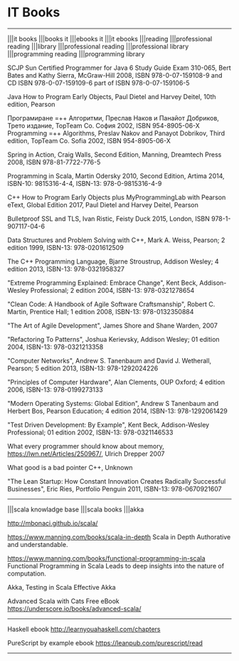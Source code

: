 # IT Books

---

|||it books
|||books it
|||ebooks it
|||it ebooks
|||reading
|||professional reading
|||library
|||professional reading |||professional library |||programming reading |||programming library

SCJP Sun Certified Programmer for Java 6 Study Guide Exam 310-065, Bert Bates and Kathy Sierra, McGraw-Hill 2008, ISBN 978-0-07-159108-9 and CD ISBN 978-0-07-159109-6 part of ISBN 978-0-07-159106-5

Java How to Program Early Objects, Paul Dietel and Harvey Deitel, 10th edition, Pearson

Програмиране =++ Алгоритми, Преслав Наков и Панайот Добриков, Трето издание, TopTeam Co. София 2002, ISBN 954-8905-06-X
Programming =++ Algorithms, Preslav Nakov and Panayot Dobrikov, Third edition, TopTeam Co. Sofia 2002, ISBN 954-8905-06-X

Spring in Action, Craig Walls, Second Edition, Manning, Dreamtech Press 2008, ISBN 978-81-7722-776-5

Programming in Scala, Martin Odersky 2010, Second Edition, Artima 2014, ISBN-10: 9815316-4-4, ISBN-13: 978-0-9815316-4-9

C++ How to Program Early Objects plus MyProgrammingLab with Pearson eText, Global Edition 2017, Paul Dietel and Harvey Deitel, Pearson

Bulletproof SSL and TLS, Ivan Ristic, Feisty Duck 2015, London, ISBN 978-1-907117-04-6

Data Structures and Problem Solving with C++, Mark A. Weiss, Pearson; 2 edition 1999, ISBN-13: 978-0201612509

The C++ Programming Language, Bjarne Stroustrup, Addison Wesley; 4 edition 2013, ISBN-13: 978-0321958327

"Extreme Programming Explained: Embrace Change", Kent Beck, Addison-Wesley Professional; 2 edition 2004, ISBN-13: 978-0321278654

"Clean Code: A Handbook of Agile Software Craftsmanship", Robert C. Martin, Prentice Hall; 1 edition 2008, ISBN-13: 978-0132350884

"The Art of Agile Development", James Shore and Shane Warden, 2007

"Refactoring To Patterns", Joshua Kerievsky, Addison Wesley; 01 edition 2004, ISBN-13: 978-0321213358

"Computer Networks", Andrew S. Tanenbaum and David J. Wetherall, Pearson; 5 edition 2013, ISBN-13: 978-1292024226

"Principles of Computer Hardware", Alan Clements, OUP Oxford; 4 edition 2006, ISBN-13: 978-0199273133

"Modern Operating Systems: Global Edition", Andrew S Tanenbaum and Herbert Bos, Pearson Education; 4 edition 2014, ISBN-13: 978-1292061429

"Test Driven Development: By Example", Kent Beck, Addison-Wesley Professional; 01 edition 2002, ISBN-13: 978-0321146533

What every programmer should know about memory, https://lwn.net/Articles/250967/, Ulrich Drepper 2007

What good is a bad pointer C++, Unknown

"The Lean Startup: How Constant Innovation Creates Radically Successful Businesses", Eric Ries, Portfolio Penguin 2011, ISBN-13: 978-0670921607

---

|||scala knowladge base
|||scala books
|||akka

http://mbonaci.github.io/scala/

https://www.manning.com/books/scala-in-depth
Scala in Depth
Authorative and understandable. 
 

https://www.manning.com/books/functional-programming-in-scala
Functional Programming in Scala
Leads to deep insights into the nature of computation. 
 

Akka, Testing in Scala
Effective Akka

Advanced Scala with Cats Free eBook
https://underscore.io/books/advanced-scala/

---

Haskell ebook
http://learnyouahaskell.com/chapters

PureScript by example ebook
https://leanpub.com/purescript/read

---
